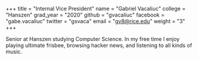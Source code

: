 +++
title = "Internal Vice President"
name = "Gabriel Vacaliuc"
college = "Hanszen"
grad_year = "2020"
github = "gvacaliuc"
facebook = "gabe.vacaliuc"
twitter = "gsvaca"
email = "gv8@rice.edu"
weight = "3"
+++

Senior at Hanszen studying Computer Science.  In my free time I enjoy playing
ultimate frisbee, browsing hacker news, and listening to all kinds of music.  
